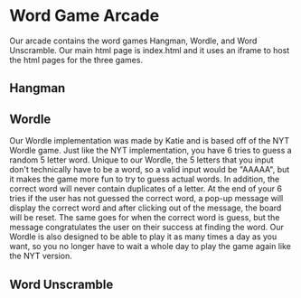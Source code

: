 # Word Game Arcade

Our arcade contains the word games Hangman, Wordle, and Word Unscramble. Our main html page is index.html and it uses an iframe to host the html pages for the three games. 

## Hangman

## Wordle

Our Wordle implementation was made by Katie and is based off of the NYT Wordle game. Just like the NYT implementation, you have 6 tries to guess a random 5 letter word. Unique to our Wordle, the 5 letters that you input don't technically have to be a word, so a valid input would be "AAAAA", but it makes the game more fun to try to guess actual words. In addition, the correct word will never contain duplicates of a letter. At the end of your 6 tries if the user has not guessed the correct word, a pop-up message will display the correct word and after clicking out of the message, the board will be reset. The same goes for when the correct word is guess, but the message congratulates the user on their success at finding the word. Our Wordle is also designed to be able to play it as many times a day as you want, so you no longer have to wait a whole day to play the game again like the NYT version. 

## Word Unscramble
